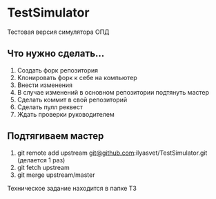 # TestSimulator
Тестовая версия симулятора ОПД

## Что нужно сделать...
1. Создать форк репозитория
2. Клонировать форк к себе на компьютер
3. Внести изменения
4. В случае изменений в основном репозитории подтянуть мастер
5. Сделать коммит в свой репозиторий
6. Сделать пулл реквест
7. Ждать проверки руководителем

## Подтягиваем мастер
1. git remote add upstream git@github.com:ilyasvet/TestSimulator.git (делается 1 раз)
3. git fetch upstream
4. git merge upstream/master

Техническое задание находится в папке TЗ

